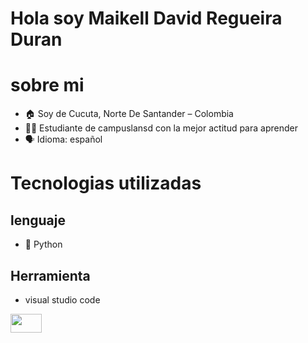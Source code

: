 # Hola soy Maikell David Regueira Duran

# sobre mi
* 🏠 Soy de Cucuta, Norte De Santander – Colombia 
* 👨‍🎓 Estudiante de campuslansd con la mejor actitud para aprender
* 🗣️ Idioma: español

# Tecnologias utilizadas
## lenguaje
* 🐍 Python 

## Herramienta
* visual studio code

<p align="left">
  <img width="50" height="30" src="https://www.330ohms.com/cdn/shop/articles/thumbnail_visualstudiocode_01_1200x675.png?v=1722326500" />
</p>
